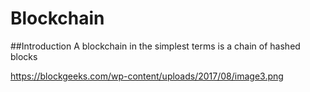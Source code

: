 # Blockchain

##Introduction
A blockchain in the simplest terms is a chain of hashed blocks

https://blockgeeks.com/wp-content/uploads/2017/08/image3.png

